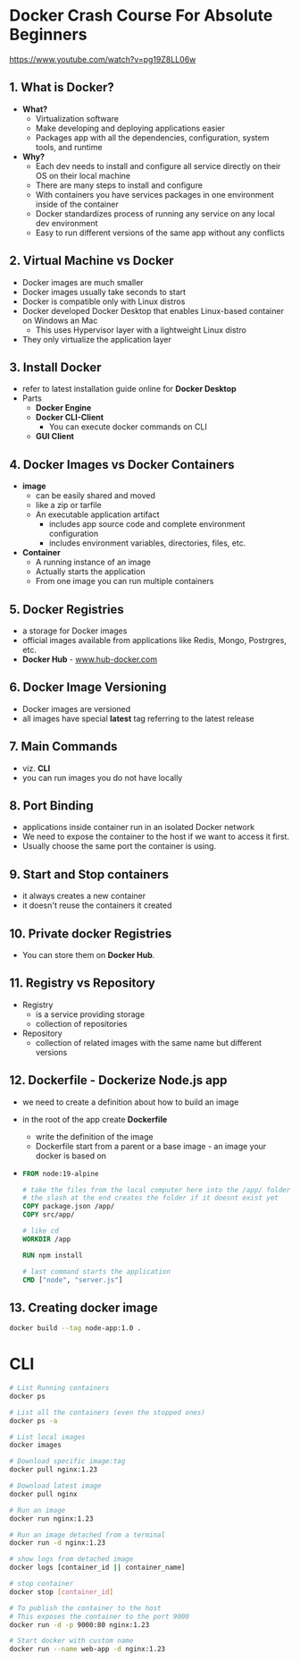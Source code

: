 # Docker Crash Course For Absolute Beginners

https://www.youtube.com/watch?v=pg19Z8LL06w



## 1. What is Docker?

- **What?**
  - Virtualization software
  - Make developing and deploying applications easier
  - Packages app with all the dependencies, configuration, system tools, and runtime
- **Why?**
  - Each dev needs to install and configure all service directly on their OS on their local machine
  - There are many steps to install and configure
  - With containers you have services packages in one environment inside of the container
  - Docker standardizes process of running any service on any local dev environment
  - Easy to run different versions of the same app without any conflicts



## 2. Virtual Machine vs Docker

- Docker images are much smaller
- Docker images usually take seconds to start
- Docker is compatible only with Linux distros
- Docker developed Docker Desktop that enables Linux-based container on Windows an Mac
  - This uses Hypervisor layer with a lightweight Linux distro
- They only virtualize the application layer



## 3. Install Docker

- refer to latest installation guide online for **Docker Desktop** 
- Parts
  - **Docker Engine**
  - **Docker CLI-Client**
    - You can execute docker commands on CLI
  - **GUI Client**



## 4. Docker Images vs Docker Containers

- **image**
  - can be easily shared and moved
  - like a zip or tarfile
  - An executable application artifact
    - includes app source code and complete environment configuration
    - includes environment variables, directories, files, etc.
- **Container**
  - A running instance of an image
  - Actually starts the application
  - From one image you can run multiple containers



## 5. Docker Registries

- a storage for Docker images
- official images available from applications like Redis, Mongo, Postrgres, etc.
- **Docker Hub**  - www.hub-docker.com



## 6. Docker Image Versioning

- Docker images are versioned
- all images have special **latest** tag referring to the latest release



## 7. Main Commands

- viz. **CLI**
- you can run images you do not have locally



## 8. Port Binding

- applications inside container run in an isolated Docker network
- We need to expose the container to the host if we want to access it first.
- Usually choose the same port the container is using.

## 9. Start and Stop containers

- it always creates a new container
- it doesn't reuse the containers it created

## 10. Private docker Registries

- You can store them on **Docker Hub**.

## 11. Registry vs Repository

- Registry 
  - is a service providing storage
  - collection of repositories
- Repository
  - collection of related images with the same name but different versions



## 12. Dockerfile - Dockerize Node.js app

- we need to create a definition about how to build an image

- in the root of the app create **Dockerfile**

  - write the definition of the image
  - Dockerfile start from a parent or a base image - an image your docker is based on

- ```dockerfile
  FROM node:19-alpine
  
  # take the files from the local computer here into the /app/ folder
  # the slash at the end creates the folder if it doesnt exist yet
  COPY package.json /app/
  COPY src/app/
  
  # like cd
  WORKDIR /app
  
  RUN npm install
  
  # last command starts the application
  CMD ["node", "server.js"]
  ```



## 13. Creating docker image

```bash
docker build --tag node-app:1.0 .
```



# CLI

```bash
# List Running containers
docker ps

# List all the containers (even the stopped ones)
docker ps -a

# List local images
docker images

# Download specific image:tag
docker pull nginx:1.23

# Download latest image
docker pull nginx

# Run an image
docker run nginx:1.23

# Run an image detached from a terminal
docker run -d nginx:1.23

# show logs from detached image
docker logs [container_id || container_name]

# stop container
docker stop [container_id]

# To publish the container to the host
# This exposes the container to the port 9000
docker run -d -p 9000:80 nginx:1.23 

# Start docker with custom name
docker run --name web-app -d nginx:1.23
```



